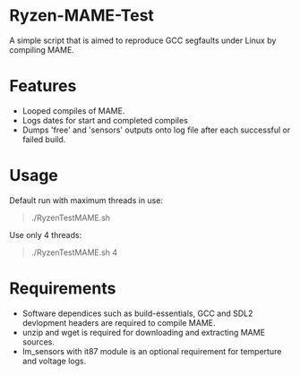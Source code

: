 # Ryzen-MAME-Test
A simple script that is aimed to reproduce GCC segfaults under Linux by compiling MAME.

# Features
- Looped compiles of MAME.
- Logs dates for start and completed compiles
- Dumps 'free' and 'sensors' outputs onto log file after each successful or failed build.

# Usage
Default run with maximum threads in use:

> ./RyzenTestMAME.sh

Use only 4 threads:

> ./RyzenTestMAME.sh 4

# Requirements
* Software dependices such as build-essentials, GCC and SDL2 devlopment headers are required to compile MAME.
* unzip and wget is required for downloading and extracting MAME sources.
* lm_sensors with it87 module is an optional requirement for temperture and voltage logs.
